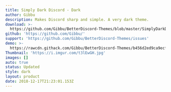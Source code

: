 ```yaml
---
title: Simply Dark Discord - Dark
author: Gibbu
description: Makes Discord sharp and simple. A very dark theme.
download: >-
  https://github.com/Gibbu/BetterDiscord-Themes/blob/master/SimplyDarkDiscord/SimplyDarkDiscord-Dark.theme.css
github: 'https://github.com/Gibbu/'
support: 'https://github.com/Gibbu/BetterDiscord-Themes/issues'
demo: >-
  https://rawcdn.githack.com/Gibbu/BetterDiscord-Themes/b456d2ed9ca9ecf14d3ddcad2e629e20165e4b1b/SimplyDarkDiscord/SimplyDarkDiscord-Dark.theme.css
Thumbnail: 'https://i.imgur.com/t3lEwGH.jpg'
images: []
auto: true
status: Updated
style: dark
layout: product
date: 2018-12-17T21:23:01.153Z
---
```


